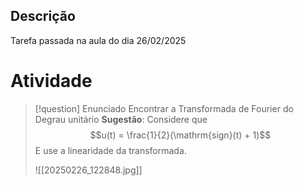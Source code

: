 ## Descrição

Tarefa passada na aula do dia 26/02/2025

# Atividade


> [!question] Enunciado
> Encontrar a Transformada de Fourier do Degrau unitário
> **Sugestão**: Considere que
> $$u(t) = \frac{1}{2}(\mathrm{sign}(t) + 1)$$
E use a linearidade da transformada.
> 
> ![[20250226_122848.jpg]]